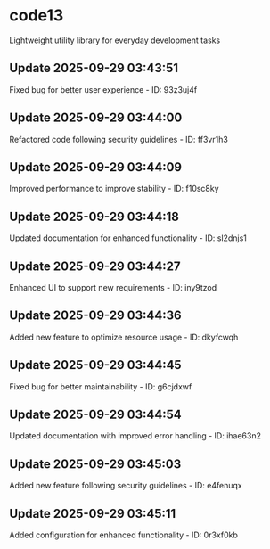 # code13
Lightweight utility library for everyday development tasks

## Update 2025-09-29 03:43:51
Fixed bug for better user experience - ID: 93z3uj4f


## Update 2025-09-29 03:44:00
Refactored code following security guidelines - ID: ff3vr1h3


## Update 2025-09-29 03:44:09
Improved performance to improve stability - ID: f10sc8ky


## Update 2025-09-29 03:44:18
Updated documentation for enhanced functionality - ID: sl2dnjs1


## Update 2025-09-29 03:44:27
Enhanced UI to support new requirements - ID: iny9tzod


## Update 2025-09-29 03:44:36
Added new feature to optimize resource usage - ID: dkyfcwqh


## Update 2025-09-29 03:44:45
Fixed bug for better maintainability - ID: g6cjdxwf


## Update 2025-09-29 03:44:54
Updated documentation with improved error handling - ID: ihae63n2


## Update 2025-09-29 03:45:03
Added new feature following security guidelines - ID: e4fenuqx


## Update 2025-09-29 03:45:11
Added configuration for enhanced functionality - ID: 0r3xf0kb

